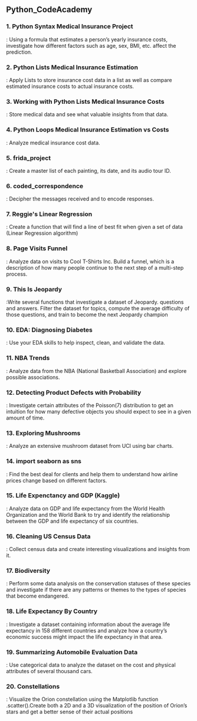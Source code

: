 ## Python_CodeAcademy 

### 1. Python Syntax Medical Insurance Project
   : Using a formula that estimates a person’s yearly insurance costs, investigate how different factors such as age, sex, BMI, etc. affect the prediction.

### 2. Python Lists Medical Insurance Estimation
   : Apply Lists to store insurance cost data in a list as well as compare estimated insurance costs to actual insurance costs.

### 3. Working with Python Lists Medical Insurance Costs
   : Store medical data and see what valuable insights from that data.

### 4. Python Loops Medical Insurance Estimation vs Costs
   : Analyze medical insurance cost data.

### 5. frida_project
   : Create a master list of each painting, its date, and its audio tour ID.

### 6. coded_correspondence
   : Decipher the messages received and to encode responses.

### 7. Reggie's Linear Regression
   : Create a function that will find a line of best fit when given a set of data (Linear Regression algorithm)

### 8. Page Visits Funnel
   : Analyze data on visits to Cool T-Shirts Inc. Build a funnel, which is a description of how many people continue to the next step of a multi-step process.

### 9. This Is Jeopardy
   :Write several functions that investigate a dataset of Jeopardy. questions and answers. Filter the dataset for topics, compute the average difficulty of those questions, and train to become the next Jeopardy champion

### 10. EDA: Diagnosing Diabetes
   : Use your EDA skills to help inspect, clean, and validate the data.

### 11. NBA Trends
   : Analyze data from the NBA (National Basketball Association) and explore possible associations.

### 12. Detecting Product Defects with Probability
   : Investigate certain attributes of the Poisson(7) distribution to get an intuition for how many defective objects you should expect to see in a given amount of time.

### 13. Exploring Mushrooms
   : Analyze an extensive mushroom dataset from UCI using bar charts.

### 14. import seaborn as sns
   : Find the best deal for clients and help them to understand how airline prices change based on different factors.

### 15. Life Expenctancy and GDP (Kaggle)
   : Analyze data on GDP and life expectancy from the World Health Organization and the World Bank to try and identify the relationship between the GDP and life expectancy of six countries.

### 16. Cleaning US Census Data
   : Collect census data and create interesting visualizations and insights from it.

### 17. Biodiversity
   : Perform some data analysis on the conservation statuses of these species and investigate if there are any patterns or themes to the types of species that become endangered.

### 18. Life Expectancy By Country
   : Investigate a dataset containing information about the average life expectancy in 158 different countries and analyze how a country’s economic success might impact the life expectancy in that area.

### 19. Summarizing Automobile Evaluation Data
   : Use categorical data to analyze the dataset on the cost and physical attributes of several thousand cars.

### 20. Constellations
   : Visualize the Orion constellation using the Matplotlib function .scatter().Create both a 2D and a 3D visualization of the position of Orion’s stars and get a better sense of their actual positions






